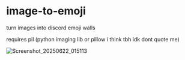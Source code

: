 # image-to-emoji
turn images into discord emoji walls

requires pil (python imaging lib or pillow i think tbh idk dont quote me)

![Screenshot_20250622_015113](https://github.com/user-attachments/assets/116237ca-765f-401f-bdb4-d4683d6b0ecc)
